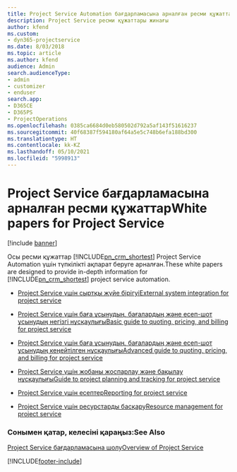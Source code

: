 ```yaml
---
title: Project Service Automation бағдарламасына арналған ресми құжаттар
description: Project Service ресми құжаттары жинағы
author: kfend
ms.custom:
- dyn365-projectservice
ms.date: 8/03/2018
ms.topic: article
ms.author: kfend
audience: Admin
search.audienceType:
- admin
- customizer
- enduser
search.app:
- D365CE
- D365PS
- ProjectOperations
ms.openlocfilehash: 0385ca6684d0eb580502d792a5af143f51616237
ms.sourcegitcommit: 40f68387f594180af64a5e5c748b6efa188bd300
ms.translationtype: HT
ms.contentlocale: kk-KZ
ms.lasthandoff: 05/10/2021
ms.locfileid: "5998913"
---
```

# <a name="white-papers-for-project-service"></a><span data-ttu-id="35606-103">Project Service бағдарламасына арналған ресми құжаттар</span><span class="sxs-lookup"><span data-stu-id="35606-103">White papers for Project Service</span></span>

[!include [banner](../includes/psa-now-project-operations.md)]

<span data-ttu-id="35606-104">Осы ресми құжаттар [!INCLUDE[pn_crm_shortest](../includes/pn-crm-shortest.md)] Project Service Automation үшін түпкілікті ақпарат беруге арналған.</span><span class="sxs-lookup"><span data-stu-id="35606-104">These white papers are designed to provide in-depth information for [!INCLUDE[pn_crm_shortest](../includes/pn-crm-shortest.md)] project service automation.</span></span>

-   [<span data-ttu-id="35606-105">Project Service үшін сыртқы жүйе бірігуі</span><span class="sxs-lookup"><span data-stu-id="35606-105">External system integration for project service</span></span>](https://go.microsoft.com/fwlink/?LinkId=825445)

-   [<span data-ttu-id="35606-106">Project Service үшін баға ұсынудың, бағалардың және есеп-шот ұсынудың негізгі нұсқаулығы</span><span class="sxs-lookup"><span data-stu-id="35606-106">Basic guide to quoting, pricing, and billing for project service</span></span>](https://go.microsoft.com/fwlink/?LinkId=825241)

-   [<span data-ttu-id="35606-107">Project Service үшін баға ұсынудың, бағалардың және есеп-шот ұсынудың кеңейтілген нұсқаулығы</span><span class="sxs-lookup"><span data-stu-id="35606-107">Advanced guide to quoting, pricing, and billing for project service</span></span>](https://go.microsoft.com/fwlink/?LinkId=825242)

-   [<span data-ttu-id="35606-108">Project Service үшін жобаны жоспарлау және бақылау нұсқаулығы</span><span class="sxs-lookup"><span data-stu-id="35606-108">Guide to project planning and tracking for project service</span></span>](https://go.microsoft.com/fwlink/?LinkId=825243)

-   [<span data-ttu-id="35606-109">Project Service үшін есептер</span><span class="sxs-lookup"><span data-stu-id="35606-109">Reporting for project service</span></span>](https://go.microsoft.com/fwlink/?LinkId=825446)

-   [<span data-ttu-id="35606-110">Project Service үшін ресурстарды басқару</span><span class="sxs-lookup"><span data-stu-id="35606-110">Resource management for project service</span></span>](https://go.microsoft.com/fwlink/?LinkId=825244)

### <a name="see-also"></a><span data-ttu-id="35606-111">Сонымен қатар, келесіні қараңыз:</span><span class="sxs-lookup"><span data-stu-id="35606-111">See Also</span></span>
 [<span data-ttu-id="35606-112">Project Service бағдарламасына шолу</span><span class="sxs-lookup"><span data-stu-id="35606-112">Overview of Project Service</span></span>](../psa/overview.md)


[!INCLUDE[footer-include](../includes/footer-banner.md)]